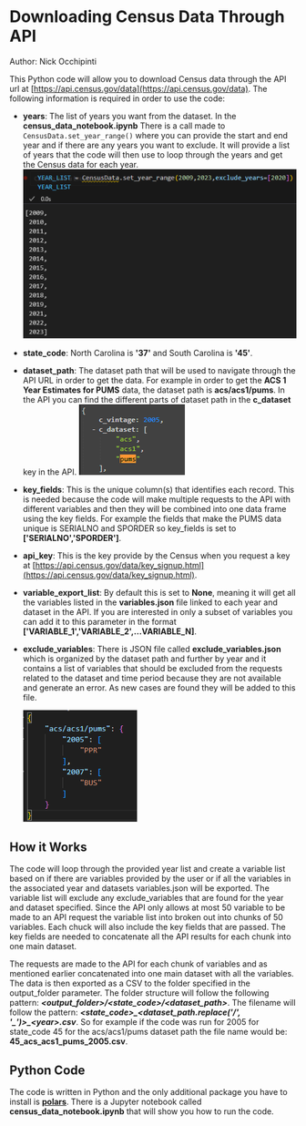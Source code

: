 # Downloading Census Data Through API

Author: Nick Occhipinti

This Python code will allow you to download Census data through the API url at [https://api.census.gov/data](https://api.census.gov/data).  The following information is required in order to use the code:
 * **years**: The list of years you want from the dataset.  In the **census_data_notebook.ipynb** There is a call made to ```CensusData.set_year_range()``` where you can provide the start and end year and if there are any years you want to exclude.  It will provide a list of years that the code will then use to loop through the years and get the Census data for each year.
![alt text](img/year_list.png) 
 * **state_code**:  North Carolina is **'37'** and South Carolina is **'45'**.
 * **dataset_path**: The dataset path that will be used to navigate through the API URL in order to get the data.  For example in order to get the **ACS 1 Year Estimates for PUMS** data, the dataset path is **acs/acs1/pums**.  In the API you can find the different parts of dataset path in the **c_dataset** key in the API.
  ![alt text](img/c_dataset.png)
* **key_fields**: This is the unique column(s) that identifies each record. This is needed because the code will make multiple requests to the API with different variables and then they will be combined into one data frame using the key fields.  For example the fields that make the PUMS data unique is SERIALNO and SPORDER so key_fields is set to **['SERIALNO','SPORDER']**.
* **api_key**: This is the key provide by the Census when you request a key at [https://api.census.gov/data/key_signup.html](https://api.census.gov/data/key_signup.html).
* **variable_export_list**: By default this is set to **None**, meaning it will get all the variables listed in the **variables.json** file linked to each year and dataset in the API.  If you are interested in only a subset of variables you can add it to this parameter in the format **['VARIABLE_1','VARIABLE_2',...VARIABLE_N]**.
* **exclude_variables**: There is JSON file called **exclude_variables.json** which is organized by the dataset path and further by year and it contains a list of variables that should be excluded from the requests related to the dataset and time period because they are not available and generate an error.  As new cases are found they will be added to this file.
  
  ![alt text](img/exclude_variables.png)

## How it Works
The code will loop through the provided year list and create a variable list based on if there are variables provided by the user or if all the variables in the associated year and datasets variables.json will be exported.  The variable list will exclude any exclude_variables that are found for the year and dataset specified.  Since the API only allows at most 50 variable to be made to an API request the variable list into broken out into chunks of 50 variables.  Each chuck will also include the key fields that are passed.  The key fields are needed to concatenate all the API results for each chunk into one main dataset.

The requests are made to the API for each chunk of variables and as mentioned earlier concatenated into one main dataset with all the variables.  The data is then exported as a CSV to the folder specified in the output_folder parameter.  The folder structure will follow the following pattern: **_\<output_folder>/\<state_code>/\<dataset_path>_**.  The filename will follow the pattern: **_\<state_code\>\_\<dataset_path.replace('/', '\_')>\_\<year>\.csv_**.  So for example if the code was run for 2005 for state_code 45 for the acs/acs1/pums dataset path the file name would be: **45_acs_acs1_pums_2005.csv**. 

## Python Code
The code is written in Python and the only additional package you have to install is [**polars**](https://pola.rs/).  There is a Jupyter notebook called **census_data_notebook.ipynb** that will show you how to run the code.




